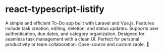 # react-typescript-listify
A simple and efficient To-Do app built with Laravel and Vue.js. Features include task creation, editing, deletion, and status updates. Supports user authentication, due dates, and category organization. Designed for seamless task management with a clean UI. Perfect for personal productivity or team collaboration. Open-source and customizable. 🚀
